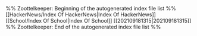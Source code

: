 %% Zoottelkeeper: Beginning of the autogenerated index file list  %%
[[HackerNews/Index Of HackerNews|Index Of HackerNews]]
[[School/Index Of School|Index Of School]]
[[202109181315|202109181315]]
%% Zoottelkeeper: End of the autogenerated index file list  %%
